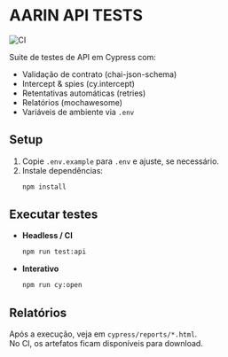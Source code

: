 # AARIN API TESTS

![CI](https://img.shields.io/badge/ci-passing-brightgreen)

Suite de testes de API em Cypress com:
- Validação de contrato (chai-json-schema)
- Intercept & spies (cy.intercept)
- Retentativas automáticas (retries)
- Relatórios (mochawesome)
- Variáveis de ambiente via `.env`

## Setup

1. Copie `.env.example` para `.env` e ajuste, se necessário.  
2. Instale dependências:
   ```bash
   npm install
   ```

## Executar testes

- **Headless / CI**  
  ```bash
  npm run test:api
  ```

- **Interativo**  
  ```bash
  npm run cy:open
  ```

## Relatórios

Após a execução, veja em `cypress/reports/*.html`.  
No CI, os artefatos ficam disponíveis para download.
